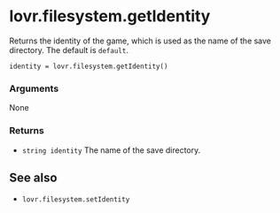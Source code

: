 <!--
category: reference
-->

lovr.filesystem.getIdentity
===

Returns the identity of the game, which is used as the name of the save directory.  The default is
`default`.

    identity = lovr.filesystem.getIdentity()

### Arguments

None

### Returns

- `string identity` The name of the save directory.

See also
---

- `lovr.filesystem.setIdentity`
